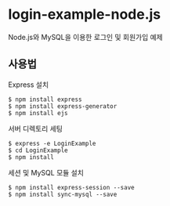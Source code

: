 # login-example-node.js
Node.js와 MySQL을 이용한 로그인 및 회원가입 예제

## 사용법

Express 설치

```console
$ npm install express
$ npm install express-generator
$ npm install ejs
```

서버 디렉토리 세팅

```console
$ express -e LoginExample
$ cd LoginExample
$ npm install
```

세션 및 MySQL 모듈 설치

```console
$ npm install express-session --save
$ npm install sync-mysql --save
```
